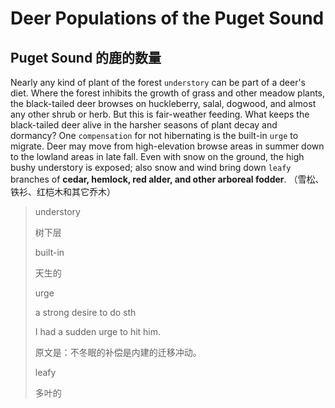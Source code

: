 # Deer Populations of the Puget Sound

## Puget Sound 的鹿的数量

 Nearly any kind of plant of the forest `understory` can be part of a deer's diet. Where the forest inhibits the growth of grass and other meadow plants, the black-tailed deer browses on huckleberry, salal, dogwood, and almost any other shrub or herb. But this is fair-weather feeding. What keeps the black-tailed deer alive in the harsher seasons of plant decay and dormancy? One `compensation` for not hibernating is the built-in `urge` to migrate. Deer may move from high-elevation browse areas in summer down to the lowland areas in late fall. Even with snow on the ground, the high bushy understory is exposed; also snow and wind bring down `leafy` branches of **cedar, hemlock, red alder, and other arboreal fodder**.  （雪松、铁衫、红桤木和其它乔木）

> understory
>
> 树下层
>
> built-in
>
> 天生的
>
> urge
>
> a strong desire to do sth
>
> I had a sudden urge to hit him.  
>
> 原文是：不冬眠的补偿是内建的迁移冲动。
>
> leafy 
>
> 多叶的